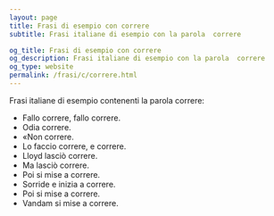 ```yaml
---
layout: page
title: Frasi di esempio con correre 
subtitle: Frasi italiane di esempio con la parola  correre

og_title: Frasi di esempio con correre 
og_description: Frasi italiane di esempio con la parola  correre
og_type: website
permalink: /frasi/c/correre.html
---
```


Frasi italiane di esempio contenenti la parola correre:


- Fallo correre, fallo correre.
- Odia correre.
- «Non correre.
- Lo faccio correre, e correre.
- Lloyd lasciò correre.
- Ma lasciò correre.
- Poi si mise a correre.
- Sorride e inizia a correre.
- Poi si mise a correre.
- Vandam si mise a correre.

